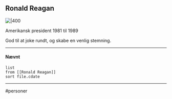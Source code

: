 ## Ronald Reagan
![|400](https://external-content.duckduckgo.com/iu/?u=https%3A%2F%2Fwww.biography.com%2F.image%2Ft_share%2FMTE5NDg0MDU1MTA5OTkzOTk5%2Fronald-reagan-9453198-1-402.jpg&f=1&nofb=1)

Amerikansk president 1981 til 1989

God til at joke rundt, og skabe en venlig stemning.

---
#### Nævnt
```dataview 
list
from [[Ronald Reagan]]
sort file.cdate
```
---
#personer


